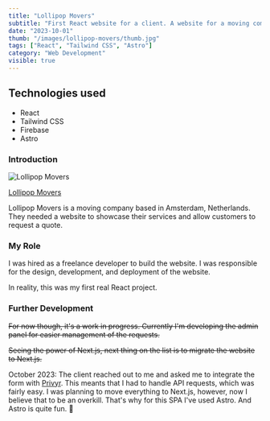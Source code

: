 ```yaml
---
title: "Lollipop Movers"
subtitle: "First React website for a client. A website for a moving company."
date: "2023-10-01"
thumb: "/images/lollipop-movers/thumb.jpg"
tags: ["React", "Tailwind CSS", "Astro"]
category: "Web Development"
visible: true
---
```


## Technologies used

* React
* Tailwind CSS
* Firebase
* Astro

### Introduction

![Lollipop Movers](/images/lollipop-movers/thumb.jpg)

[Lollipop Movers](https://lollipopmovers.nl/)

Lollipop Movers is a moving company based in Amsterdam, Netherlands. They needed a website to showcase their services and allow customers to request a quote.

### My Role

I was hired as a freelance developer to build the website. I was responsible for the design, development, and deployment of the website.

In reality, this was my first real React project.

### Further Development

~~For now though, it's a work in progress. Currently I'm developing the admin panel for easier management of the requests.~~

~~Seeing the power of Next.js, next thing on the list is to migrate the website to Next.js.~~

October 2023: The client reached out to me and asked me to integrate the form with [Privyr](https://www.privyr.com/). This meants that I had to handle API requests, which was fairly easy. I was planning to move everything to Next.js, however, now I believe that to be an overkill. That's why for this SPA I've used Astro. And Astro is quite fun. 🎉